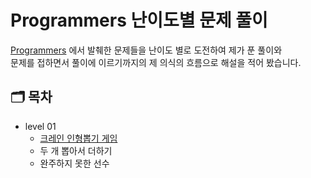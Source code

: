 # Programmers 난이도별 문제 풀이

[Programmers](https://programmers.co.kr/learn/challenges) 에서 발췌한 문제들을 난이도 별로 도전하여 제가 푼 풀이와  
문제를 접하면서 풀이에 이르기까지의 제 의식의 흐름으로 해설을 적어 봤습니다.

## 🗂 목차

- level 01
  - [크레인 인형뽑기 게임](https://github.com/Minsoo-web/js_algorithm/blob/master/programmers/level_1/%ED%81%AC%EB%A0%88%EC%9D%B8_%EC%9D%B8%ED%98%95%EB%BD%91%EA%B8%B0_%EA%B2%8C%EC%9E%84/description.md)
  - 두 개 뽑아서 더하기
  - 완주하지 못한 선수
